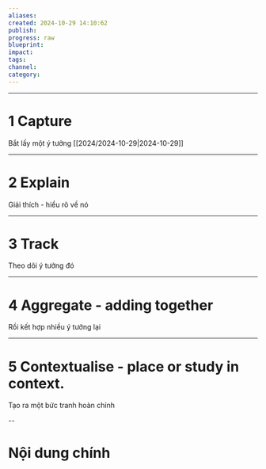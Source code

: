```yaml
---
aliases: 
created: 2024-10-29 14:10:62
publish: 
progress: raw
blueprint: 
impact: 
tags: 
channel: 
category:
---
```

---
# 1 Capture
Bắt lấy một ý tưởng
[[2024/2024-10-29|2024-10-29]]

---
# 2 Explain
Giải thích - hiểu rõ về nó



---
# 3 Track
Theo dõi ý tưởng đó



---
# 4 Aggregate -  adding together
Rồi kết hợp nhiều ý tưởng lại


---
# 5 Contextualise - **place or study in context.**
Tạo ra một bức tranh hoàn chỉnh


--
# Nội dung chính
